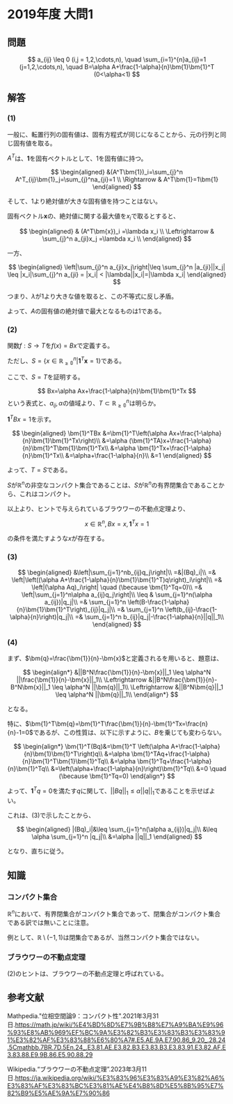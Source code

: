 # 2019年度 大問1

## 問題

$$
a_{ij} \leq 0 (i,j = 1,2,\cdots,n), \quad \sum_{i=1}^{n}a_{ij}=1 (j=1,2,\cdots,n),  \quad B=\alpha A+\frac{1-\alpha}{n}\bm{1}\bm{1}^T (0<\alpha<1)
$$

## 解答

### (1)

一般に、転置行列の固有値は、固有方程式が同じになることから、元の行列と同じ固有値を取る。

$A^T$は、$\bm{1}$を固有ベクトルとして、1を固有値に持つ。

$$
\begin{aligned}
&(A^T\bm{1})_i=\sum_{j}^n A^T_{ij}\bm{1}_j=\sum_{j}^na_{ji}=1 \\
\Rightarrow & A^T\bm{1}=1\bm{1}
\end{aligned}
$$

そして、1より絶対値が大きな固有値を持つことはない。

固有ベクトル$\bm{x}$の、絶対値に関する最大値を$x_i$で取るとすると、

$$
\begin{aligned}
 & (A^T\bm{x})_i =\lambda x_i \\
\Leftrightarrow & \sum_{j}^n a_{ji}x_j =\lambda x_i \\
\end{aligned}
$$

一方、

$$
\begin{aligned}
    \left|\sum_{j}^n a_{ji}x_j\right|\leq \sum_{j}^n |a_{ji}||x_j| \leq |x_i|\sum_{j}^n a_{ji} = |x_i| < |\lambda||x_i|=|\lambda x_i|
\end{aligned}
$$

つまり、$\lambda$が1より大きな値を取ると、この不等式に反し矛盾。

よって、$A$の固有値の絶対値で最大となるものは1である。

### (2)

関数$f:S \to T$を$f(x)=Bx$で定義する。

ただし、$S=\{x\in \mathbb{R_{\geq 0}}^n | \bm{1}^T\bm{x}=1 \}$である。

ここで、$S=T$を証明する。

$$
Bx=\alpha Ax+\frac{1-\alpha}{n}\bm{1}\bm{1}^Tx
$$
という表式と、$a_{ij},\alpha$の値域より、$T \subset \mathbb{R_{\geq 0}}^n$は明らか。

$\bm{1}^TBx=1$を示す。

$$
\begin{aligned}
\bm{1}^TBx &=\bm{1}^T\left(\alpha Ax+\frac{1-\alpha}{n}\bm{1}\bm{1}^Tx\right)\\
    &=\alpha (\bm{1}^TA)x+\frac{1-\alpha}{n}\bm{1}^T\bm{1}\bm{1}^Tx\\
    &=\alpha \bm{1}^Tx+\frac{1-\alpha}{n}\bm{1}^Tx\\
    &=\alpha+\frac{1-\alpha}{n}\\
    &=1
\end{aligned}
$$

よって、$T=S$である。

$S$が$\mathbb{R}^n$の非空なコンパクト集合であることは、$S$が$\mathbb{R}^n$の有界閉集合であることから、これはコンパクト。

以上より、ヒントで与えられているブラウワーの不動点定理より、

$$
x\in \mathbb{R}^n,
Bx=x, \bm{1}^Tx=1
$$

の条件を満たすような$x$が存在する。

### (3)

$$
\begin{aligned}
 &\left|\sum_{j=1}^nb_{ij}q_j\right|\\
=&|(Bq)_i|\\
=& \left|\left((\alpha A+\frac{1-\alpha}{n}\bm{1}\bm{1}^T)q\right)_i\right|\\
=& \left|(\alpha Aq)_i\right| \quad (\because \bm{1}^Tq=0)\\
=& \left|\sum_{j=1}^n\alpha a_{ij}q_j\right|\\
\leq & \sum_{j=1}^n(\alpha a_{ij})|q_j|\\
=& \sum_{j=1}^n \left(B-\frac{1-\alpha}{n}\bm{1}\bm{1}^T\right)_{ij}|q_j|\\
=& \sum_{j=1}^n \left(b_{ij}-\frac{1-\alpha}{n}\right)|q_j|\\
=& \sum_{j=1}^n b_{ij}|q_j|-\frac{1-\alpha}{n}||q||_1\\
\end{aligned}
$$

### (4)

まず、$\bm{q}=\frac{\bm{1}}{n}-\bm{x}$と定義されるを用いると、題意は、

$$
\begin{align*}
    &||B^N\frac{\bm{1}}{n}-\bm{x}||_1 \leq \alpha^N ||\frac{\bm{1}}{n}-\bm{x}||_1\\
\Leftrightarrow &||B^N\frac{\bm{1}}{n}-B^N\bm{x}||_1 \leq \alpha^N ||\bm{q}||_1\\
\Leftrightarrow &||B^N\bm{q}||_1 \leq \alpha^N ||\bm{q}||_1\\
\end{align*}
$$

となる。

特に、$\bm{1}^T\bm{q}=\bm{1}^T\frac{\bm{1}}{n}-\bm{1}^Tx=\frac{n}{n}-1=0$であるが、この性質は、以下に示すように、$B$を乗じても変わらない。

$$
\begin{align*}
\bm{1}^T(Bq)&=\bm{1}^T \left(\alpha A+\frac{1-\alpha}{n}\bm{1}\bm{1}^T\right)q\\
            &=\alpha \bm{1}^TAq+\frac{1-\alpha}{n}\bm{1}^T\bm{1}\bm{1}^Tq\\
            &=\alpha \bm{1}^Tq+\frac{1-\alpha}{n}\bm{1}^Tq\\
            &=\left(\alpha+\frac{1-\alpha}{n}\right)\bm{1}^Tq\\
            &=0 \quad (\because \bm{1}^Tq=0)
\end{align*}
$$

よって、$\bm{1}^Tq=0$を満たす$q$に関して、$||Bq||_1\leq \alpha||q||_1$であることを示せばよい。

これは、(3)で示したことから、

$$
\begin{aligned}
|(Bq)_i|&\leq \sum_{j=1}^n(\alpha a_{ij})|q_j|\\
        &\leq \alpha \sum_{j=1}^n |q_j|\\
        &=\alpha ||q||_1
\end{aligned}
$$

となり、直ちに従う。

## 知識

### コンパクト集合

$\mathbb{R}^n$において、有界閉集合がコンパクト集合であって、閉集合がコンパクト集合である訳では無いことに注意。

例として、$\mathbb{R} \setminus (-1,1)$は閉集合であるが、当然コンパクト集合ではない。

### ブラウワーの不動点定理

(2)のヒントは、ブラウワーの不動点定理と呼ばれている。

## 参考文献

Mathpedia."位相空間論9：コンパクト性".2021年3月31日.<https://math.jp/wiki/%E4%BD%8D%E7%9B%B8%E7%A9%BA%E9%96%93%E8%AB%969%EF%BC%9A%E3%82%B3%E3%83%B3%E3%83%91%E3%82%AF%E3%83%88%E6%80%A7#.E5.AE.9A.E7.90.86_9.20_.28.24.5Cmathbb.7BR.7D.5En.24_.E3.81.AE.E3.82.B3.E3.83.B3.E3.83.91.E3.82.AF.E3.83.88.E9.9B.86.E5.90.88.29>

Wikipedia.“ブラウワーの不動点定理”.2023年3月11日.<https://ja.wikipedia.org/wiki/%E3%83%96%E3%83%A9%E3%82%A6%E3%83%AF%E3%83%BC%E3%81%AE%E4%B8%8D%E5%8B%95%E7%82%B9%E5%AE%9A%E7%90%86>
